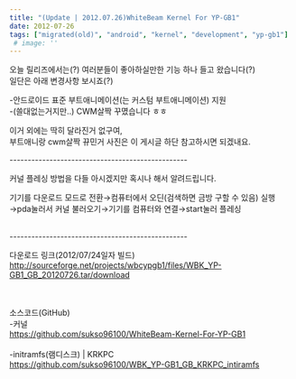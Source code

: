 ```yaml
---
title: "(Update | 2012.07.26)WhiteBeam Kernel For YP-GB1"
date: 2012-07-26
tags: ["migrated(old)", "android", "kernel", "development", "yp-gb1"]
 # image: ''
---
```


오늘 릴리즈에서는(?) 여러분들이 좋아하실만한 기능 하나 들고 왔습니다(?)<br>
일단은 아래 변경사항 보시죠(?)<br>

-안드로이드 표준 부트애니메이션(는 커스텀 부트애니메이션) 지원<br>
-(쓸대없는거지만..) CWM살짝 꾸몄습니다 ㅎㅎ<br>

이거 외에는 딱히 달라진거 없구여,<br>
부트애니랑 cwm살짝 뀨민거 사진은 이 게시글 하단 참고하시면 되겠내요.<br>

-------------------------------------------------<br>



커널 플레싱 방법을 다들 아시겠지만 혹시나 해서 알려드립니다.<br>

기기를 다운로드 모드로 전환→컴퓨터에서 오딘(검색하면 금방 구할 수 있음) 
실행→pda눌러서 커널 불러오기→기기를 컴퓨터와 연결→start눌러 플레싱<br><br>



-------------------------------------------------<br>


다운로드 링크(2012/07/24일자 빌드)<br>
http://sourceforge.net/projects/wbcypgb1/files/WBK_YP-GB1_GB_20120726.tar/download<br>
<br><br>

소스코드(GitHub)<br>
-커널<br>
https://github.com/sukso96100/WhiteBeam-Kernel-For-YP-GB1<br><br>
-initramfs(램디스크) | KRKPC<br>
https://github.com/sukso96100/WBK_YP-GB1_GB_KRKPC_intiramfs <br>



